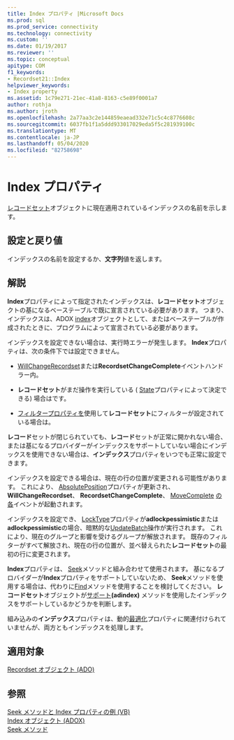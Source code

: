 ```yaml
---
title: Index プロパティ |Microsoft Docs
ms.prod: sql
ms.prod_service: connectivity
ms.technology: connectivity
ms.custom: ''
ms.date: 01/19/2017
ms.reviewer: ''
ms.topic: conceptual
apitype: COM
f1_keywords:
- Recordset21::Index
helpviewer_keywords:
- Index property
ms.assetid: 1c79e271-21ec-41a8-8163-c5e89f0001a7
author: rothja
ms.author: jroth
ms.openlocfilehash: 2a77aa3c2e144859eaead332e71c5c4c8776608c
ms.sourcegitcommit: 6037fb1f1a5ddd933017029eda5f5c281939100c
ms.translationtype: MT
ms.contentlocale: ja-JP
ms.lasthandoff: 05/04/2020
ms.locfileid: "82758698"
---
```

# <a name="index-property"></a>Index プロパティ
[レコードセット](../../../ado/reference/ado-api/recordset-object-ado.md)オブジェクトに現在適用されているインデックスの名前を示します。  
  
## <a name="settings-and-return-values"></a>設定と戻り値  
 インデックスの名前を設定するか、**文字列**値を返します。  
  
## <a name="remarks"></a>解説  
 **Index**プロパティによって指定されたインデックスは、**レコードセット**オブジェクトの基になるベーステーブルで既に宣言されている必要があります。 つまり、インデックスは、ADOX [index](../../../ado/reference/adox-api/index-object-adox.md)オブジェクトとして、またはベーステーブルが作成されたときに、プログラムによって宣言されている必要があります。  
  
 インデックスを設定できない場合は、実行時エラーが発生します。 **Index**プロパティは、次の条件下では設定できません。  
  
-   [WillChangeRecordset](../../../ado/reference/ado-api/willchangerecordset-and-recordsetchangecomplete-events-ado.md)または**RecordsetChangeComplete**イベントハンドラー内。  
  
-   **レコードセット**がまだ操作を実行している ( [State](../../../ado/reference/ado-api/state-property-ado.md)プロパティによって決定できる) 場合はです。  
  
-   [フィルタープロパティを](../../../ado/reference/ado-api/filter-property.md)使用して**レコードセット**にフィルターが設定されている場合は。  
  
 **レコード**セットが閉じられていても、**レコード**セットが正常に開かれない場合、または基になるプロバイダーがインデックスをサポートしていない場合にインデックスを使用できない場合は、**インデックス**プロパティをいつでも正常に設定できます。  
  
 インデックスを設定できる場合は、現在の行の位置が変更される可能性があります。 これにより、 [AbsolutePosition](../../../ado/reference/ado-api/absoluteposition-property-ado.md)プロパティが更新され、 **WillChangeRecordset**、 **RecordsetChangeComplete**、 [MoveComplete](../../../ado/reference/ado-api/willmove-and-movecomplete-events-ado.md) [の各](../../../ado/reference/ado-api/willmove-and-movecomplete-events-ado.md)イベントが起動されます。  
  
 インデックスを設定でき、 [LockType](../../../ado/reference/ado-api/locktype-property-ado.md)プロパティが**adlockpessimistic**または**adlockpessimistic**の場合、暗黙的な[UpdateBatch](../../../ado/reference/ado-api/updatebatch-method.md)操作が実行されます。 これにより、現在のグループと影響を受けるグループが解放されます。 既存のフィルターがすべて解放され、現在の行の位置が、並べ替えられた**レコードセット**の最初の行に変更されます。  
  
 **Index**プロパティは、 [Seek](../../../ado/reference/ado-api/seek-method.md)メソッドと組み合わせて使用されます。 基になるプロバイダーが**Index**プロパティをサポートしていないため、 **Seek**メソッドを使用する場合は、代わりに[Find](../../../ado/reference/ado-api/find-method-ado.md)メソッドを使用することを検討してください。 **レコードセット**オブジェクトが[サポート](../../../ado/reference/ado-api/supports-method.md)**(adindex)** メソッドを使用したインデックスをサポートしているかどうかを判断します。  
  
 組み込みの**インデックス**プロパティは、動的[最適化](../../../ado/reference/ado-api/optimize-property-dynamic-ado.md)プロパティに関連付けられていませんが、両方ともインデックスを処理します。  
  
## <a name="applies-to"></a>適用対象  
 [Recordset オブジェクト (ADO)](../../../ado/reference/ado-api/recordset-object-ado.md)  
  
## <a name="see-also"></a>参照  
 [Seek メソッドと Index プロパティの例 (VB)](../../../ado/reference/ado-api/seek-method-and-index-property-example-vb.md)   
 [Index オブジェクト (ADOX)](../../../ado/reference/adox-api/index-object-adox.md)   
 [Seek メソッド](../../../ado/reference/ado-api/seek-method.md)
